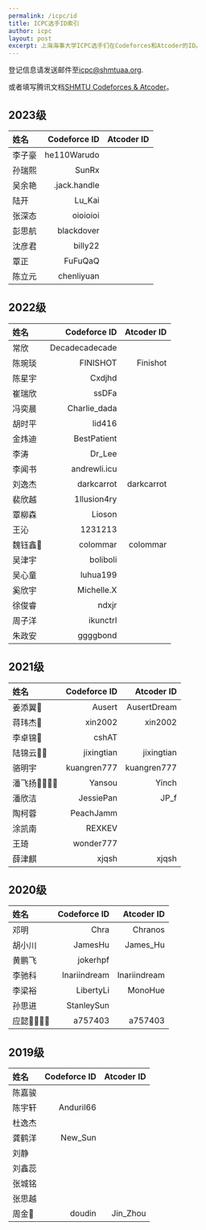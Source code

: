 ```yaml
---
permalink: /icpc/id
title: ICPC选手ID索引
author: icpc
layout: post
excerpt: 上海海事大学ICPC选手们在Codeforces和Atcoder的ID。
---
```


登记信息请发送邮件至[icpc@shmtuaa.org](mailto:icpc@shmtuaa.org).

或者填写腾讯文档[SHMTU Codeforces & Atcoder](https://docs.qq.com/sheet/DUlBLV295UHJ6Zkhq?tab=BB08J2)。

## 2023级

| 姓名  | Codeforce ID | Atcoder ID |
|:----|-------------:|-----------:|
| 李子豪 |  he110Warudo |            |
| 孙瑞熙 |        SunRx |            |
| 吴余艳 | .jack.handle |            |
| 陆开  |       Lu_Kai |            |
| 张深态 |     oioioioi |            |
| 彭思航 |   blackdover |            |
| 沈彦君 |      billy22 |            |
| 覃正  |      FuFuQaQ |            |
| 陈立元 |   chenliyuan |            |

## 2022级

| 姓名    |   Codeforce ID | Atcoder ID |
|:------|---------------:|-----------:|
| 常欣    | Decadecadecade |            |
| 陈琬琰   |       FINISHOT |   Finishot |
| 陈星宇   |         Cxdjhd |            |
| 崔瑞欣   |          ssDFa |            |
| 冯奕晨   |   Charlie_dada |            |
| 胡时平   |         lid416 |            |
| 金炜迪   |    BestPatient |            |
| 李涛    |         Dr_Lee |            |
| 李闻书   |   andrewli.icu |            |
| 刘逸杰   |     darkcarrot | darkcarrot |
| 裴欣越   |    1llusion4ry |            |
| 覃柳森   |         Lioson |            |
| 王沁    |        1231213 |            |
| 魏钰鑫🥉 |       colommar |   colommar |
| 吴津宇   |       boliboli |            |
| 吴心童   |       luhua199 |            |
| 奚欣宇   |     Michelle.X |            |
| 徐俊睿   |          ndxjr |            |
| 周子洋   |       ikunctrl |            |
| 朱政安   |       ggggbond |            |

## 2021级

| 姓名          | Codeforce ID |  Atcoder ID |
|:------------|-------------:|------------:|
| 姜添翼🥉       |       Ausert | AusertDream |
| 蒋玮杰🥉       |      xin2002 |     xin2002 |
| 李卓锦🥈       |        cshAT |             |
| 陆锦云🥈🥈     |   jixingtian |  jixingtian |
| 骆明宇         |  kuangren777 | kuangren777 |
| 潘飞扬🥈🥈🥈🥉 |       Yansou |       Yinch |
| 潘欣洁         |    JessiePan |        JP_f |
| 陶柯蓉         |    PeachJamm |             |
| 涂凯南         |       REXKEV |             |
| 王琦	         |    wonder777 |             |
| 薛津麒         |        xjqsh |       xjqsh |

## 2020级

| 姓名          | Codeforce ID |   Atcoder ID |
|:------------|-------------:|-------------:|
| 邓明	         |         Chra |      Chranos |
| 胡小川         |      JamesHu |     James_Hu |
| 黄鹏飞         |     jokerhpf |              |
| 李驰科         | Inariindream | Inariindream |
| 李梁裕         |    LibertyLi |      MonoHue |
| 孙思进         |   StanleySun |              |
| 应懿🥈🥈🥈🥉	 |      a757403 |      a757403 |

## 2019级

| 姓名    | Codeforce ID | Atcoder ID |
|:------|-------------:|-----------:|
| 陈嘉骏   |              |            |
| 陈宇轩   |    Anduril66 |            |
| 杜逸杰   |              |            |
| 龚鹤洋   |      New_Sun |            |
| 刘静    |              |            |
| 刘鑫蕊   |              |            |
| 张城铭	  |              |            |
| 张思越	  |              |            |
| 周金🥉	 |       doudin |   Jin_Zhou |
